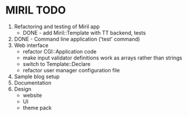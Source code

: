 MIRIL TODO
==========

1. Refactoring and testing of Miril app
   - DONE - add Miril::Template with TT backend, tests
2. DONE - Command line application ('test' command)
3. Web interface
   - refactor CGI::Application code
   - make input validator definitions work as arrays rather than strings
   - switch to Template::Declare
   - refactor user manager configuration file
4. Sample blog setup
5. Documentation
6. Design
   - website
   - UI
   - theme pack
